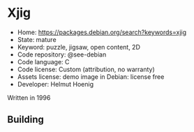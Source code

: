 # Xjig

- Home: https://packages.debian.org/search?keywords=xjig
- State: mature
- Keyword: puzzle, jigsaw, open content, 2D
- Code repository: @see-debian
- Code language: C
- Code license: Custom (attribution, no warranty)
- Assets license: demo image in Debian: license free
- Developer: Helmut Hoenig

Written in 1996

## Building

